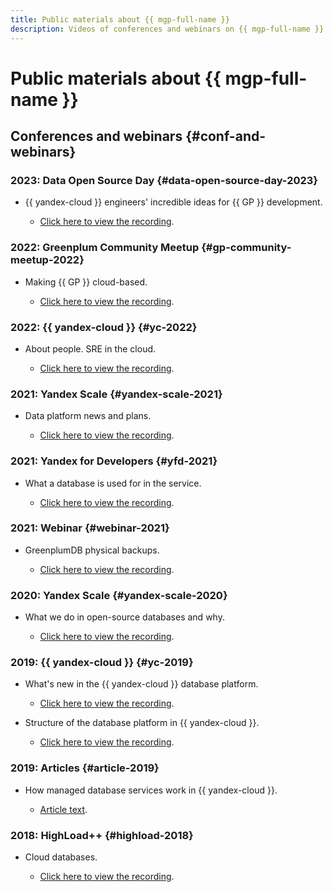 ```yaml
---
title: Public materials about {{ mgp-full-name }}
description: Videos of conferences and webinars on {{ mgp-full-name }}.
---
```


# Public materials about {{ mgp-full-name }}

## Conferences and webinars {#conf-and-webinars}

### 2023: Data Open Source Day {#data-open-source-day-2023}

* {{ yandex-cloud }} engineers' incredible ideas for {{ GP }} development.

  * [Click here to view the recording](https://www.youtube.com/live/aXflVfvoLdU?si=sfseDHlbr-R-PnyK&t=14275).

### 2022: Greenplum Community Meetup {#gp-community-meetup-2022}

* Making {{ GP }} cloud-based.

  * [Click here to view the recording](https://www.youtube.com/live/EZxIx-Ft0Vo?feature=share&t=2311).

### 2022: {{ yandex-cloud }} {#yc-2022}

* About people. SRE in the cloud.

  * [Click here to view the recording](https://www.youtube.com/watch?v=8YwepbGf1WM).

### 2021: Yandex Scale {#yandex-scale-2021}

* Data platform news and plans.

  * [Click here to view the recording](https://www.youtube.com/watch?v=34azYnDBiYY).

### 2021: Yandex for Developers {#yfd-2021}

* What a database is used for in the service.

  * [Click here to view the recording](https://www.youtube.com/watch?v=cddm8I0UgjU).

### 2021: Webinar {#webinar-2021}

* GreenplumDB physical backups.

  * [Click here to view the recording](https://rutube.ru/video/34cd4c648c6bc3c5c6abced7681067a8/).

### 2020: Yandex Scale {#yandex-scale-2020}

* What we do in open-source databases and why.

  * [Click here to view the recording](https://www.youtube.com/watch?v=PCG5bO9Ug60).

### 2019: {{ yandex-cloud }} {#yc-2019}

* What's new in the {{ yandex-cloud }} database platform.

  * [Click here to view the recording](https://www.youtube.com/watch?v=5OcUo3J4Wdc).

* Structure of the database platform in {{ yandex-cloud }}.

  * [Click here to view the recording](https://www.youtube.com/watch?v=Cwdg425a_cw).

### 2019: Articles {#article-2019}

* How managed database services work in {{ yandex-cloud }}.

  * [Article text](https://habr.com/ru/companies/yandex/articles/477860/).

### 2018: HighLoad++ {#highload-2018}

* Cloud databases.

  * [Click here to view the recording](https://www.youtube.com/watch?v=xyMN1EA9p5Y).
